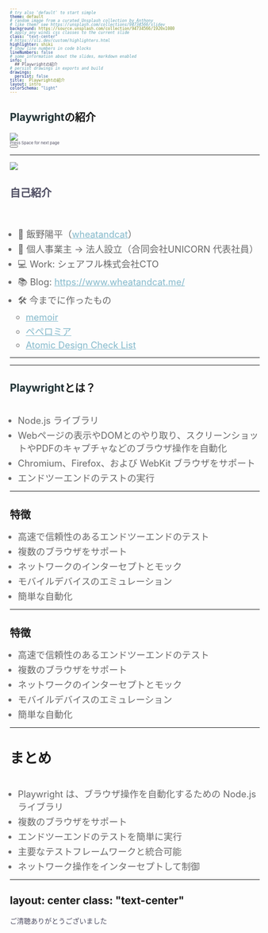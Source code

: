 ```yaml
---
# try also 'default' to start simple
theme: default
# random image from a curated Unsplash collection by Anthony
# like them? see https://unsplash.com/collections/94734566/slidev
background: https://source.unsplash.com/collection/94734566/1920x1080
# apply any windi css classes to the current slide
class: "text-center"
# https://sli.dev/custom/highlighters.html
highlighter: shiki
# show line numbers in code blocks
lineNumbers: false
# some information about the slides, markdown enabled
info: |
  ## Playwrightの紹介
# persist drawings in exports and build
drawings:
  persist: false
title:  Playwrightの紹介
layout: intro
colorSchema: "light"
---
```


## **Playwright**の紹介

<div class="flex justify-center">
  <img
    class="w-60 pt-2"
    src="/logo.png"
  />
</div>

<div class="pt-12">
  <span @click="$slidev.nav.next" class="px-2 py-1 rounded cursor-pointer" hover="bg-white bg-opacity-10">
    Press Space for next page <carbon:arrow-right class="inline"/>
  </span>
</div>

<div class="abs-br m-6 flex gap-2">
  <button @click="$slidev.nav.openInEditor()" title="Open in Editor" class="text-xl icon-btn opacity-50 !border-none !hover:text-white">
    <carbon:edit />
  </button>
  <a href="https://github.com/slidevjs/slidev" target="_blank" alt="GitHub"
    class="text-xl icon-btn opacity-50 !border-none !hover:text-white">
    <carbon-logo-github />
  </a>
</div>

<!--
The last comment block of each slide will be treated as slide notes. It will be visible and editable in Presenter Mode along with the slide. [Read more in the docs](https://sli.dev/guide/syntax.html#notes)
-->

---

<div class="flex pb-5">
  <div class="px-5">
    <div class="rounded-full bg-white w-30 h-30 overflow-hidden border-2 border-black border-dotted border-opacity-20">
      <img
        class="w-40 pt-2"
        src="/account.png"
      />
    </div>
  </div>
  <div class="mt-11">
    <h2><b>自己紹介</b></h2>
  </div>
</div>
<br />
<br/>

- 📝 飯野陽平（[wheatandcat](https://github.com/wheatandcat)）
- 🏢 個人事業主 → 法人設立（合同会社UNICORN 代表社員）
- 💻 Work: シェアフル株式会社CTO
- 📚 Blog: https://www.wheatandcat.me/
- 🛠 今までに作ったもの
  - [memoir](https://memoir-lp-mvbeacmwe-wheatandcat.vercel.app/)
  - [ペペロミア](https://peperomia.app/)
  - [Atomic Design Check List](https://atomic-design-checklist.vercel.app/)

<style>
ul {
  padding-left: 1rem;
  margin-top: 0.1rem;
}
li {
  color: #696969;
  @apply font-500;
  font-size:1.15rem;
}
a {
  color: #84b9cb;
  @apply font-500;
}
</style>



---
---

## **Playwright**とは？

<br/>

- Node.js ライブラリ
- Webページの表示やDOMとのやり取り、スクリーンショットやPDFのキャプチャなどのブラウザ操作を自動化
- Chromium、Firefox、および WebKit ブラウザをサポート
- エンドツーエンドのテストの実行


<style>
a {
  color: #84b9cb;
  @apply font-500;
}

p {
  margin: 1rem !important;
}

div {
  color: #4d4c61;
}

span {
  font-size:0.5rem;
  line-height: 0.5rem !important;
}

strong {
  color: #1f3134;
}

ul {
  padding-left: 1rem;
  margin-top: 0.1rem;
}

li {
  @apply font-500;
  margin-top: 0.25rem;
}
</style>

---

## 特徴

- 高速で信頼性のあるエンドツーエンドのテスト
- 複数のブラウザをサポート
- ネットワークのインターセプトとモック
- モバイルデバイスのエミュレーション
- 簡単な自動化


<style>
a {
  color: #84b9cb;
  @apply font-500;
}

p {
  margin: 1rem !important;
}

div {
  color: #4d4c61;
}

span {
  font-size:0.5rem;
  line-height: 0.5rem !important;
}

strong {
  color: #1f3134;
}

ul {
  padding-left: 1rem;
  margin-top: 0.1rem;
}

li {
  @apply font-500;
  margin-top: 0.25rem;
}
</style>

---

## 特徴

- 高速で信頼性のあるエンドツーエンドのテスト
- 複数のブラウザをサポート
- ネットワークのインターセプトとモック
- モバイルデバイスのエミュレーション
- 簡単な自動化


<style>
a {
  color: #84b9cb;
  @apply font-500;
}

p {
  margin: 1rem !important;
}

div {
  color: #4d4c61;
}

span {
  font-size:0.5rem;
  line-height: 0.5rem !important;
}

strong {
  color: #1f3134;
}

ul {
  padding-left: 1rem;
  margin-top: 0.1rem;
}

li {
  @apply font-500;
  margin-top: 0.25rem;
}
</style>


---

# まとめ

<br/>

 - Playwright は、ブラウザ操作を自動化するための Node.js ライブラリ
 - 複数のブラウザをサポート
 - エンドツーエンドのテストを簡単に実行
 - 主要なテストフレームワークと統合可能
 - ネットワーク操作をインターセプトして制御

<style>
a {
  color: #84b9cb;
  @apply font-500;
}

p {
  margin: 1rem !important;
}

div {
  color: #4d4c61;
}

span {
  font-size:0.5rem;
  line-height: 0.5rem !important;
}

strong {
  color: #1f3134;
}

ul {
  padding-left: 1rem;
  margin-top: 0.1rem;
}

li {
  @apply font-500;
  margin-top: 0.25rem;
}
</style>

---
layout: center
class: "text-center"
---

<div class="text-2xl font-700 text-enter w-full">
  <div>ご清聴ありがとうございました</div>
</div>

<style>
.main {
  display: flex;
  height: 80%;
  width: 100%;
  justify-content: center;
  align-items: center;
  color: #46AE35;
}
</style>
